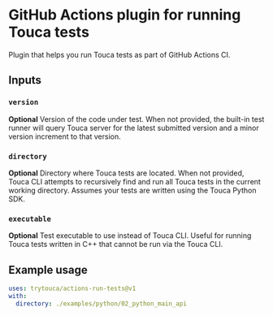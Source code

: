 # GitHub Actions plugin for running Touca tests

Plugin that helps you run Touca tests as part of GitHub Actions CI.

## Inputs

### `version`

**Optional** Version of the code under test. When not provided, the built-in
test runner will query Touca server for the latest submitted version and a minor
version increment to that version.

### `directory`

**Optional** Directory where Touca tests are located. When not provided, Touca
CLI attempts to recursively find and run all Touca tests in the current working
directory. Assumes your tests are written using the Touca Python SDK.

### `executable`

**Optional** Test executable to use instead of Touca CLI. Useful for running
Touca tests written in C++ that cannot be run via the Touca CLI.

## Example usage

```yaml
uses: trytouca/actions-run-tests@v1
with:
  directory: ./examples/python/02_python_main_api
```
